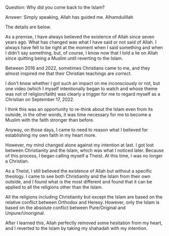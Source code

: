 Question:
Why did you come back to the Islam?

Answer:
Simply speaking, Allah has guided me. Alhamdulillah

The details are below.

As a premise, I have always believed the existence of Allah since seven years ago. What has changed was what I have said or not said of Allah. I always have felt to be right at the moment when I said something and when I didn't say something, but, of course, I know now that I told a lie on Allah since quitting being a Muslim until reverting to the Islam.

Between 2016 and 2022, sometimes Christians came to me, and they almost inspired me that their Christian teachings are correct.

I don't know whether I got such an impact on me inconsciously or not, but one video (which I myself intentionally began to watch and whose theme was not of religion/faith) was clearly a trigger for me to regard myself as a Christian on September 17, 2022.

I think this was an opportunity to re-think about the Islam even from its outside, in the other words, it was time necessary for me to become a Muslim with the faith stronger than before.

Anyway, on those days, I came to need to reason what I believed for establishing my own faith in my heart more.

However, my mind changed alone against my intention at last. I got lost between Christianity and the Islam, which was what I noticed later. Because of this process, I began calling myself a Theist. At this time, I was no longer a Christian.

As a Theist, I still believed the existence of Allah but without a specific theology. I came to see both Christianity and the Islam from their own outside, and I found what is the most different and found that it can be applied to all the religions other than the Islam.

All the religions including Christianity but except the Islam are based on the relative conflict between Orthodox and Heresy. However, only the Islam is based on the absolute conflict between Pure/Original and Unpure/Unoriginal.

After I learned this, Allah perfectly removed some hesitation from my heart, and I reverted to the Islam by taking my shahadah with my intention.